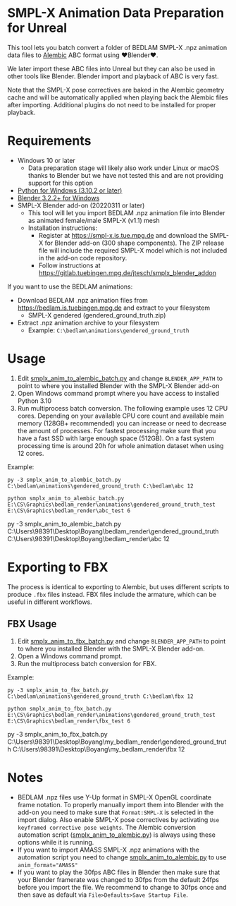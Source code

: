 # SMPL-X Animation Data Preparation for Unreal
This tool lets you batch convert a folder of BEDLAM SMPL-X .npz animation data files to [Alembic](http://www.alembic.io) ABC format using :heart:Blender:heart:. 

We later import these ABC files into Unreal but they can also be used in other tools like Blender. Blender import and playback of ABC is very fast. 

Note that the SMPL-X pose correctives are baked in the Alembic geometry cache and will be automatically applied when playing back the Alembic files after importing. Additional plugins do not need to be installed for proper playback.

# Requirements
+ Windows 10 or later
    + Data preparation stage will likely also work under Linux or macOS thanks to Blender but we have not tested this and are not providing support for this option
+ [Python for Windows (3.10.2 or later)](https://www.python.org/downloads/windows/)
+ [Blender 3.2.2+ for Windows](https://www.blender.org)
+ SMPL-X Blender add-on (20220311 or later)
    + This tool will let you import BEDLAM .npz animation file into Blender as animated female/male SMPL-X (v1.1) mesh
    + Installation instructions:
        + Register at https://smpl-x.is.tue.mpg.de and download the SMPL-X for Blender add-on (300 shape components). The ZIP release file will include the required SMPL-X model which is not included in the add-on code repository.
        + Follow instructions at https://gitlab.tuebingen.mpg.de/jtesch/smplx_blender_addon

If you want to use the BEDLAM animations:

+ Download BEDLAM .npz animation files from https://bedlam.is.tuebingen.mpg.de and extract to your filesystem
    + SMPL-X gendered (gendered_ground_truth.zip)
+ Extract .npz animation archive to your filesystem
    + Example: `C:\bedlam\animations\gendered_ground_truth`

# Usage
1. Edit [smplx_anim_to_alembic_batch.py](smplx_anim_to_alembic_batch.py) and change `BLENDER_APP_PATH` to point to where you installed Blender with the SMPL-X Blender add-on
2. Open Windows command prompt where you have access to installed Python 3.10
3. Run multiprocess batch conversion. The following example uses 12 CPU cores. Depending on your available CPU core count and available main memory (128GB+ recommended) you can increase or need to decrease the amount of processes. For fastest processing make sure that you have a fast SSD with large enough space (512GB). On a fast system processing time is around 20h for whole animation dataset when using 12 cores.

Example: 
```
py -3 smplx_anim_to_alembic_batch.py C:\bedlam\animations\gendered_ground_truth C:\bedlam\abc 12

python smplx_anim_to_alembic_batch.py E:\CS\Graphics\bedlam_render\animations\gendered_ground_truth_test E:\CS\Graphics\bedlam_render\abc_test 6
```
py -3 smplx_anim_to_alembic_batch.py C:\Users\98391\Desktop\Boyang\bedlam_render\gendered_ground_truth C:\Users\98391\Desktop\Boyang\bedlam_render\abc 12


# Exporting to FBX
The process is identical to exporting to Alembic, but uses different scripts to produce `.fbx` files instead. FBX files include the armature, which can be useful in different workflows.

## FBX Usage
1. Edit [smplx_anim_to_fbx_batch.py](smplx_anim_to_fbx_batch.py) and change `BLENDER_APP_PATH` to point to where you installed Blender with the SMPL-X Blender add-on.
2. Open a Windows command prompt.
3. Run the multiprocess batch conversion for FBX.

Example: 
```
py -3 smplx_anim_to_fbx_batch.py C:\bedlam\animations\gendered_ground_truth C:\bedlam\fbx 12

python smplx_anim_to_fbx_batch.py E:\CS\Graphics\bedlam_render\animations\gendered_ground_truth_test E:\CS\Graphics\bedlam_render\fbx_test 6
```

py -3 smplx_anim_to_fbx_batch.py C:\Users\98391\Desktop\Boyang\my_bedlam_render\gendered_ground_truth C:\Users\98391\Desktop\Boyang\my_bedlam_render\fbx 12

# Notes
+ BEDLAM .npz files use Y-Up format in SMPL-X OpenGL coordinate frame notation. To properly manually import them into Blender with the add-on you need to make sure that `Format:SMPL-X` is selected in the import dialog. Also enable SMPL-X pose correctives by activating `Use keyframed corrective pose weights`. The Alembic conversion automation script ([smplx_anim_to_alembic.py](smplx_anim_to_alembic.py)) is always using these options while it is running.
+ If you want to import AMASS SMPL-X .npz animations with the automation script you need to change [smplx_anim_to_alembic.py](smplx_anim_to_alembic.py) to use `anim_format="AMASS"`
+ If you want to play the 30fps ABC files in Blender then make sure that your Blender framerate was changed to 30fps from the default 24fps before you import the file. We recommend to change to 30fps once and then save as default via `File>Defaults>Save Startup File`.
